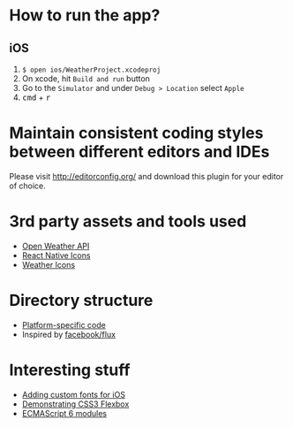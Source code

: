 # How to run the app?

## iOS

1. `$ open ios/WeatherProject.xcodeproj`
2. On xcode, hit `Build and run` button
3. Go to the `Simulator` and under `Debug > Location` select `Apple`
4. <kbd>cmd</kbd> + <kbd>r</kbd>

# Maintain consistent coding styles between different editors and IDEs

Please visit http://editorconfig.org/ and download this plugin for your editor
of choice.

# 3rd party assets and tools used

* [Open Weather API](http://openweathermap.org/api)
* [React Native Icons](https://github.com/corymsmith/react-native-icons)
* [Weather Icons](https://erikflowers.github.io/weather-icons/)

# Directory structure

* [Platform-specific code](http://facebook.github.io/react-native/docs/platform-specific-code.html#content)
* Inspired by [facebook/flux](https://github.com/facebook/flux)

# Interesting stuff

* [Adding custom fonts for
  iOS](https://medium.com/@dabit3/adding-custom-fonts-to-react-native-b266b41bff7f#.o747g21ym)
* [Demonstrating CSS3
    Flexbox](http://blog.krawaller.se/posts/a-react-app-demonstrating-css3-flexbox/)
* [ECMAScript 6 modules](http://exploringjs.com/es6/ch_modules.html)
